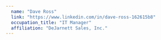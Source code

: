 ```yaml
---
  name: "Dave Ross"
  link: "https://www.linkedin.com/in/dave-ross-162615b8"
  occupation_title: "IT Manager"
  affiliation: "DeJarnett Sales, Inc."
---
```

